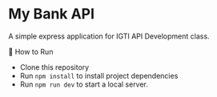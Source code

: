# My Bank API

A simple express application for IGTI API Development class.

:wrench: How to Run

- Clone this repository
- Run `npm install` to install project dependencies
- Run `npm run dev` to start a local server.

